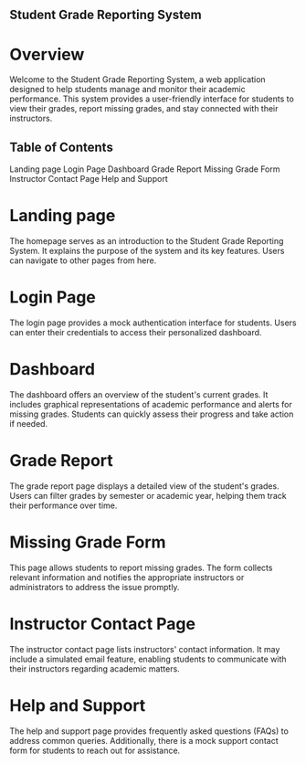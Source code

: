 ## Student Grade Reporting System
# Overview
Welcome to the Student Grade Reporting System, a web application designed to help students manage and monitor their academic performance. This system provides a user-friendly interface for students to view their grades, report missing grades, and stay connected with their instructors.

## Table of Contents
Landing page
Login Page
Dashboard
Grade Report
Missing Grade Form
Instructor Contact Page
Help and Support
# Landing page
The homepage serves as an introduction to the Student Grade Reporting System. It explains the purpose of the system and its key features. Users can navigate to other pages from here.

# Login Page
The login page provides a mock authentication interface for students. Users can enter their credentials to access their personalized dashboard.

# Dashboard
The dashboard offers an overview of the student's current grades. It includes graphical representations of academic performance and alerts for missing grades. Students can quickly assess their progress and take action if needed.

# Grade Report
The grade report page displays a detailed view of the student's grades. Users can filter grades by semester or academic year, helping them track their performance over time.

# Missing Grade Form
This page allows students to report missing grades. The form collects relevant information and notifies the appropriate instructors or administrators to address the issue promptly.

# Instructor Contact Page
The instructor contact page lists instructors' contact information. It may include a simulated email feature, enabling students to communicate with their instructors regarding academic matters.

# Help and Support
The help and support page provides frequently asked questions (FAQs) to address common queries. Additionally, there is a mock support contact form for students to reach out for assistance.
